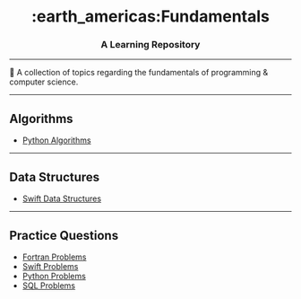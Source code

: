 <h1 align="center">
	:earth_americas:Fundamentals
</h1>

<h3 align="center">
	A Learning Repository
</h3>

----

:milky_way: A collection of topics regarding the fundamentals of programming & computer science.

----

## Algorithms

* [Python Algorithms](https://github.com/markwindsorr/CSFundamentals/tree/master/Python%20Algorithms)

----

## Data Structures

* [Swift Data Structures](https://github.com/markwindsorr/CSFundamentals/tree/master/Swift%20Data%20Structures)

----

## Practice Questions

* [Fortran Problems](https://github.com/markwindsorr/CSFundamentals/tree/master/Fortran%20Problems)
* [Swift Problems](https://github.com/markwindsorr/CSFundamentals/tree/master/Swift%20Problems)
* [Python Problems](https://github.com/markwindsorr/CSFundamentals/tree/master/Python%20Problems)
* [SQL Problems](hhttps://github.com/markwindsorr/CSFundamentals/tree/master/SQL%20Problems)






